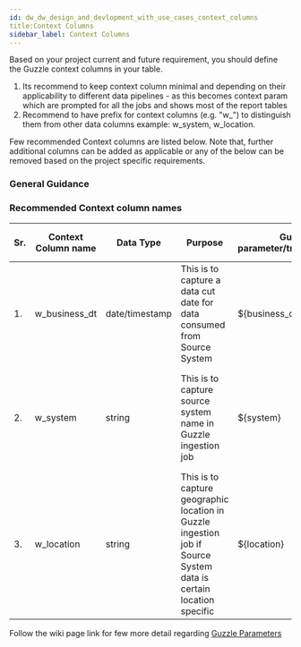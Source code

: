 ```yaml
---
id: dw_dw_design_and_devlopment_with_use_cases_context_columns
title:Context Columns
sidebar_label: Context Columns
---
```


Based on your project current and future requirement, you should define the Guzzle context columns in your table.

1. Its recommend to keep context column minimal and depending on their applicability to different data pipelines - as this becomes context param which are prompted for all the jobs and shows most of the report tables
1. Recommend to have prefix for context columns (e.g. "w_") to distinguish them from other data columns example: w_system, w_location.

Few recommended Context columns are listed below. Note that, further additional columns can be added as applicable or any of the below can be removed based on the project specific requirements.

### General Guidance

### Recommended Context column names
| Sr. | Context Column name | Data Type | Purpose | Guzzle parameter/transformation | Partitioned Column | Applicable to which data layer | comments |
|-----|-------------------|---------|---------|---------------------------------|--------------------|--------------------------------|----------|
| 1. | w_business_dt | date/timestamp | This is to capture a data cut date for data consumed from Source System | ${business_date} | Likely | STG, FND, PLP | This date is also used to create data snapshots in Target System if required |
| 2. | w_system | string | This is to capture source system name in Guzzle ingestion job | ${system} | Likely | STG, FND | This context parameter name is editable while setting up the Guzzle in your environment |
| 3. | w_location | string | This is to capture geographic location in Guzzle ingestion job if Source System data is certain location specific | ${location} | Likely | STG, FND | This context parameter name is editable while setting up the Guzzle in your environment |


Follow the wiki page link for few more detail regarding [ Guzzle Parameters ](Guzzle-Parameters.md)
